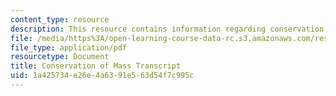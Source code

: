 ```yaml
---
content_type: resource
description: This resource contains information regarding conservation of mass.
file: /media/https%3A/open-learning-course-data-rc.s3.amazonaws.com/res-tll-004-stem-concept-videos-fall-2013/1a425734e26e4a6391e563d54f7c995c_MITRES_TLL-004F13_ConvMass.pdf
file_type: application/pdf
resourcetype: Document
title: Conservation of Mass Transcript
uid: 1a425734-e26e-4a63-91e5-63d54f7c995c
---
```

